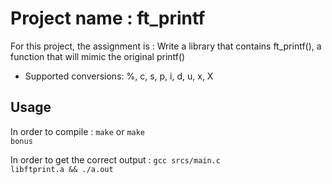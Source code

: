 # Project name : ft_printf

For this project, the assignment is : 
Write a library that contains ft_printf(), a function that will mimic the original printf()
- Supported conversions: %, c, s, p, i, d, u, x, X

## Usage

In order to compile :
<code>make</code> or <code>make bonus</code>

In order to get the correct output :
<code>gcc srcs/main.c libftprint.a && ./a.out</code>

